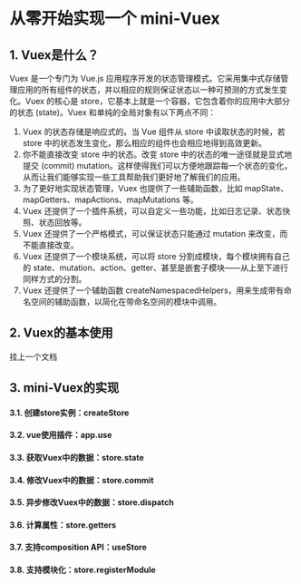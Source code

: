 # 从零开始实现一个 mini-Vuex

## 1. Vuex是什么？

Vuex 是一个专门为 Vue.js 应用程序开发的状态管理模式。它采用集中式存储管理应用的所有组件的状态，并以相应的规则保证状态以一种可预测的方式发生变化。Vuex
的核心是 store，它基本上就是一个容器，它包含着你的应用中大部分的状态 (state)。Vuex 和单纯的全局对象有以下两点不同：

1. Vuex 的状态存储是响应式的。当 Vue 组件从 store 中读取状态的时候，若 store 中的状态发生变化，那么相应的组件也会相应地得到高效更新。
2. 你不能直接改变 store 中的状态。改变 store 中的状态的唯一途径就是显式地提交 (commit)
   mutation。这样使得我们可以方便地跟踪每一个状态的变化，从而让我们能够实现一些工具帮助我们更好地了解我们的应用。
3. 为了更好地实现状态管理，Vuex 也提供了一些辅助函数，比如 mapState、mapGetters、mapActions、mapMutations 等。
4. Vuex 还提供了一个插件系统，可以自定义一些功能，比如日志记录、状态快照、状态回放等。
5. Vuex 还提供了一个严格模式，可以保证状态只能通过 mutation 来改变，而不能直接改变。
6. Vuex 还提供了一个模块系统，可以将 store 分割成模块，每个模块拥有自己的 state、mutation、action、getter、甚至是嵌套子模块——从上至下进行同样方式的分割。
7. Vuex 还提供了一个辅助函数 createNamespacedHelpers，用来生成带有命名空间的辅助函数，以简化在带命名空间的模块中调用。

## 2. Vuex的基本使用

挂上一个文档

## 3. mini-Vuex的实现

#### 3.1. 创建store实例：createStore

#### 3.2. vue使用插件：app.use

#### 3.3. 获取Vuex中的数据：store.state

#### 3.4. 修改Vuex中的数据：store.commit

#### 3.5. 异步修改Vuex中的数据：store.dispatch

#### 3.6. 计算属性：store.getters

#### 3.7. 支持composition API：useStore

#### 3.8. 支持模块化：store.registerModule
